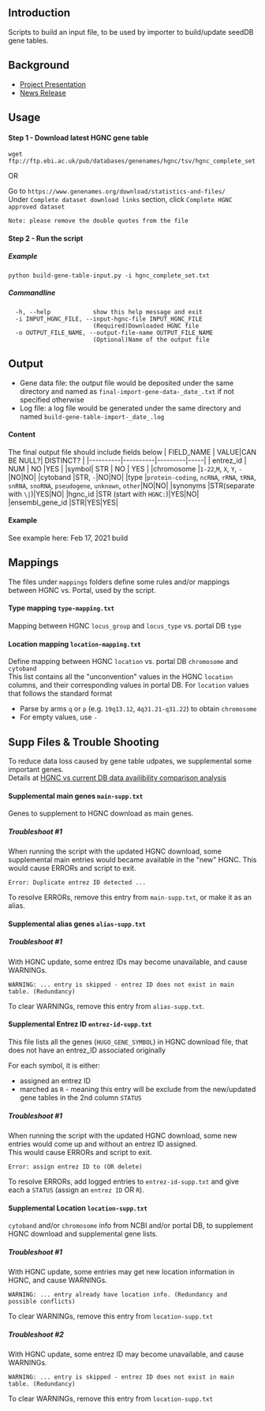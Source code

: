 
## Introduction
Scripts to build an input file, to be used by importer to build/update seedDB gene tables.  

## Background
- [Project Presentation](https://rb.gy/4rvgf9) 
- [News Release](https://rb.gy/njmzom)

## Usage

#### Step 1 - Download latest HGNC gene table

```
wget ftp://ftp.ebi.ac.uk/pub/databases/genenames/hgnc/tsv/hgnc_complete_set.txt
```

OR

Go to `https://www.genenames.org/download/statistics-and-files/`  
Under `Complete dataset download links` section, click `Complete HGNC approved dataset`  

```Note: please remove the double quotes from the file```

#### Step 2 - Run the script

##### Example
```
python build-gene-table-input.py -i hgnc_complete_set.txt
```
##### Commandline
```
  -h, --help            show this help message and exit
  -i INPUT_HGNC_FILE, --input-hgnc-file INPUT_HGNC_FILE
                        (Required)Downloaded HGNC file
  -o OUTPUT_FILE_NAME, --output-file-name OUTPUT_FILE_NAME
                        (Optional)Name of the output file
```

## Output
- Gene data file: the output file would be deposited under the same directory and named as `final-import-gene-data-_date_.txt` if not specified otherwise
- Log file: a log file would be generated under the same directory and named `build-gene-table-import-_date_.log` 
#### Content
The final output file should include fields below
| FIELD_NAME | VALUE|CAN BE NULL?| DISTINCT? |
|----------|----------|---------|-----|
| entrez_id | NUM | NO |YES |
|symbol| STR | NO | YES |
|chromosome |`1-22`,`M`, `X`, `Y`, `-`|NO|NO|
|cytoband |STR, `-`|NO|NO|
|type |`protein-coding`, `ncRNA`, `rRNA`, `tRNA`, `snRNA`, `snoRNA`, `pseudogene`, `unknown`, `other`|NO|NO|
|synonyms |STR(separate with `\|`)|YES|NO|
|hgnc_id |STR (start with `HGNC:`)|YES|NO|
|ensembl_gene_id |STR|YES|YES|

#### Example
See example here: Feb 17, 2021 build

## Mappings
The files under `mappings` folders define some rules and/or mappings between HGNC vs. Portal, used by the script. 

#### Type mapping `type-mapping.txt`
Mapping between HGNC `locus_group` and `locus_type` vs. portal DB `type`

#### Location mapping `location-mapping.txt`
Define mapping between HGNC `location` vs. portal DB `chromosome` and `cytoband`  
This list contains all the "unconvention" values in the HGNC `location` columns, and their corresponding values in portal DB. 
For `location` values that follows the standard format 
- Parse by arms `q` or `p` (e.g. `19q13.12`, `4q31.21-q31.22`) to obtain `chromosome`
- For empty values, use `-`

## Supp Files & Trouble Shooting
To reduce data loss caused by gene table udpates, we supplemental some important genes.  
Details at [HGNC vs current DB data availibility comparison analysis](https://rb.gy/rbfdnl)

#### Supplemental main genes `main-supp.txt`
Genes to supplement to HGNC download as main genes.

##### Troubleshoot #1
When running the script with the updated HGNC download, some supplemental main entries would became available in the "new" HGNC.
This would cause ERRORs and script to exit.
```
Error: Duplicate entrez ID detected ...
``` 
To resolve ERRORs, remove this entry from `main-supp.txt`, or make it as an alias.

#### Supplemental alias genes `alias-supp.txt`

##### Troubleshoot #1
With HGNC update, some entrez IDs may become unavailable, and cause WARNINGs.
```
WARNING: ... entry is skipped - entrez ID does not exist in main table. (Redundancy)
```
To clear WARNINGs, remove this entry from `alias-supp.txt`.

#### Supplemental Entrez ID `entrez-id-supp.txt`

This file lists all the genes (`HUGO_GENE_SYMBOL`) in HGNC download file, that does not have an entrez_ID associated originally

For each symbol, it is either:
- assigned an entrez ID
- marched as `R` - meaning this entry will be exclude from the new/updated gene tables
in the 2nd column `STATUS`

##### Troubleshoot #1
When running the script with the updated HGNC download, some new entries would come up and without an entrez ID assigned.  
This would cause ERRORs and script to exit.
```
Error: assign entrez ID to (OR delete)
```
To resolve ERRORs, add logged entries to `entrez-id-supp.txt` and give each a `STATUS` (assign an `entrez ID` OR `R`).

#### Supplemental Location `location-supp.txt`
`cytoband` and/or `chromosome` info from NCBI and/or portal DB, to supplement HGNC download and supplemental gene lists. 

##### Troubleshoot #1
With HGNC update, some entries may get new location information in HGNC, and cause WARNINGs.
```
WARNING: ... entry already have location info. (Redundancy and possible conflicts)
```
To clear WARNINGs, remove this entry from `location-supp.txt`

##### Troubleshoot #2
With HGNC update, some entrez ID may become unavailable, and cause WARNINGs.
```
WARNING: ... entry is skipped - entrez ID does not exist in main table. (Redundancy)
```
To clear WARNINGs, remove this entry from `location-supp.txt`

